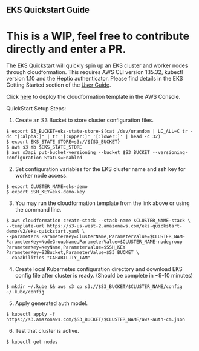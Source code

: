 ## EKS Quickstart Guide 
# This is a WIP, feel free to contribute directly and enter a PR.
The EKS Quickstart will quickly spin up an EKS cluster and worker nodes through cloudformation. This requires AWS CLI version 1.15.32, kubectl version 1.10 and the Heptio authenticator. Please find details in the EKS Getting Started section of the [User Guide](https://docs.aws.amazon.com/eks/latest/userguide/getting-started.html).

Click [here](https://us-west-2.console.aws.amazon.com/cloudformation/home?#/stacks/new?stackName=eks-quickstart&templateURL=https://s3-us-west-2.amazonaws.com/eks-quickstart-demo/v2/eks-quickstart.template) to deploy the cloudformation template in the AWS Console.

QuickStart Setup Steps:

1. Create an S3 Bucket to store cluster configuration files.
```
$ export S3_BUCKET=eks-state-store-$(cat /dev/urandom | LC_ALL=C tr -dc "[:alpha:]" | tr '[:upper:]' '[:lower:]' | head -c 32)
$ export EKS_STATE_STORE=s3://${S3_BUCKET}
$ aws s3 mb $EKS_STATE_STORE
$ aws s3api put-bucket-versioning --bucket $S3_BUCKET --versioning-configuration Status=Enabled
```

2. Set configuration variables for the EKS cluster name and ssh key for worker node access.
```
$ export CLUSTER_NAME=eks-demo
$ export SSH_KEY=eks-demo-key
```

3. You may run the cloudformation template from the link above or using the command line.
```
$ aws cloudformation create-stack --stack-name $CLUSTER_NAME-stack \
--template-url https://s3-us-west-2.amazonaws.com/eks-quickstart-demo/v2/eks-quickstart.yaml \
--parameters ParameterKey=ClusterName,ParameterValue=$CLUSTER_NAME ParameterKey=NodeGroupName,ParameterValue=$CLUSTER_NAME-nodegroup ParameterKey=KeyName,ParameterValue=$SSH_KEY ParameterKey=S3Bucket,ParameterValue=$S3_BUCKET \
--capabilities "CAPABILITY_IAM"
```	

4. Create local Kubernetes configuration directory and download EKS config file after cluster is ready. (Should be complete in ~9-10 minutes)
```
$ mkdir ~/.kube && aws s3 cp s3://$S3_BUCKET/$CLUSTER_NAME/config ~/.kube/config
```

5. Apply generated auth model.
```
$ kubectl apply -f https://s3.amazonaws.com/$S3_BUCKET/$CLUSTER_NAME/aws-auth-cm.json
```

6. Test that cluster is active.
```
$ kubectl get nodes
```
